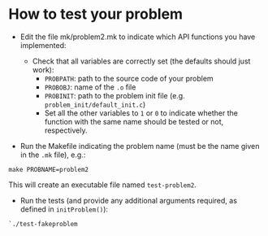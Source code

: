 # How to test your problem

- Edit the file mk/problem2.mk to indicate which API functions you
have implemented:
    - Check that all variables are correctly set (the defaults should just
    work):
        - `PROBPATH`: path to the source code of your problem
        - `PROBOBJ`: name of the `.o` file
        - `PROBINIT`: path to the problem init file (e.g.
          `problem_init/default_init.c`)
        - Set all the other variables to `1` or `0` to indicate whether the
          function with the same name should be tested or not, respectively.

- Run the Makefile indicating the problem name (must be the name given in the
`.mk` file), e.g.: 
```
make PROBNAME=problem2
```
This will create an executable file named `test-problem2`.

- Run the tests (and provide any additional arguments required, as defined in
`initProblem()`):
```
`./test-fakeproblem
```

